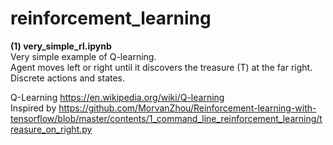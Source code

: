 # reinforcement_learning

__(1) very_simple_rl.ipynb__    
Very simple example of Q-learning.    
Agent moves left or right until it discovers the treasure (T) at the far right.    
Discrete actions and states.

Q-Learning https://en.wikipedia.org/wiki/Q-learning    
Inspired by https://github.com/MorvanZhou/Reinforcement-learning-with-tensorflow/blob/master/contents/1_command_line_reinforcement_learning/treasure_on_right.py
